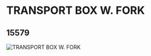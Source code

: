 # TRANSPORT BOX W. FORK
## 15579
![TRANSPORT BOX W. FORK](https://lc-www-live-s.legocdn.com/media/bricks/5/2/6056433.jpg)